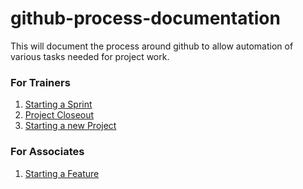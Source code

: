 # github-process-documentation

This will document the process around github to allow automation of various tasks needed for project work.

### For Trainers

1. [Starting a Sprint](start-sprint.md)
2. [Project Closeout](project-closeout.md)
3. [Starting a new Project](new-project.md)

### For Associates

1. [Starting a Feature](start-feature.md)
